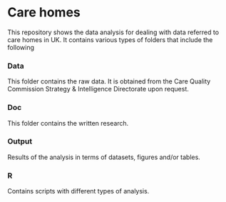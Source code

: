 # Care homes

This repository shows the data analysis for dealing with data referred to care homes in UK. It contains various types of folders that include the following 

### Data

This folder contains the raw data. It is obtained from the Care Quality Commission Strategy & Intelligence Directorate upon request. 


### Doc

This folder contains the written research.


### Output 

Results of the analysis in terms of datasets, figures and/or tables. 

### R 

Contains scripts with different types of analysis.


